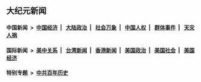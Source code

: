 ## 大纪元新闻

#### 中国新闻 &nbsp;>&nbsp; [中国经济](indexes/ncid283/README.md?07300845) &nbsp;| &nbsp; [大陆政治](indexes/ncid277/README.md?07300845) &nbsp;| &nbsp; [社会万象](indexes/ncid282/README.md?07300845) &nbsp;| &nbsp; [中国人权](indexes/ncid278/README.md?07300845) &nbsp;| &nbsp; [群体事件](indexes/ncid279/README.md?07300845) &nbsp;| &nbsp; [天灾人祸](indexes/ncid280/README.md?07300845)

#### 国际新闻 &nbsp;>&nbsp; [美中关系](indexes/nf1412576/README.md?07300845) &nbsp;| &nbsp; [台湾新闻](indexes/ncid1349361/README.md?07300845) &nbsp;| &nbsp; [香港新闻](indexes/ncid1349362/README.md?07300845) &nbsp;| &nbsp; [美国政治](indexes/ncid1078159/README.md?07300845) &nbsp;| &nbsp; [美国社会](indexes/ncid1078160/README.md?07300845) &nbsp;| &nbsp; [美国经济](indexes/ncid1078158/README.md?07300845)

#### 特别专题 &nbsp;>&nbsp; [中共百年历史](https://github.com/easy2view/epoch-special/blob/master/README.md?07300845)  
